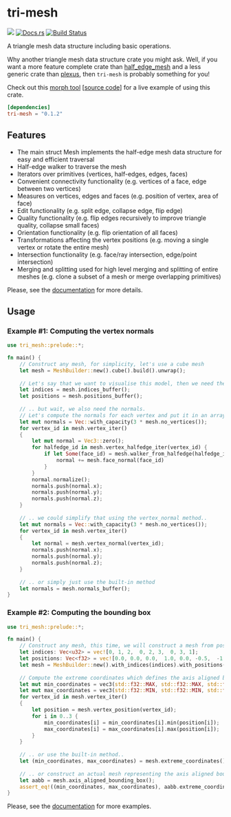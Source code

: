 # tri-mesh

[![](http://meritbadge.herokuapp.com/tri-mesh)](https://crates.io/crates/tri-mesh)
[![Docs.rs](https://docs.rs/tri-mesh/badge.svg)](https://docs.rs/tri-mesh)
[![Build Status](https://travis-ci.org/asny/tri-mesh.svg?branch=master)](https://travis-ci.org/asny/tri-mesh)

A triangle mesh data structure including basic operations.

Why another triangle mesh data structure crate you might ask.
Well, if you want a more feature complete crate than [half_edge_mesh](https://crates.io/crates/half_edge_mesh) and a less generic crate than [plexus](https://crates.io/crates/plexus),
then `tri-mesh` is probably something for you!

Check out this [morph tool](https://asny.github.io/morph-web/) [[source code](https://github.com/asny/tri-mesh/tree/master/examples/morph.rs)] for a live example of using this crate.

```toml
[dependencies]
tri-mesh = "0.1.2"
```

## Features

- The main struct Mesh implements the half-edge mesh data structure for easy and efficient traversal
- Half-edge walker to traverse the mesh
- Iterators over primitives (vertices, half-edges, edges, faces)
- Convenient connectivity functionality (e.g. vertices of a face, edge between two vertices)
- Measures on vertices, edges and faces (e.g. position of vertex, area of face)
- Edit functionality (e.g. split edge, collapse edge, flip edge)
- Quality functionality (e.g. flip edges recursively to improve triangle quality, collapse small faces)
- Orientation functionality (e.g. flip orientation of all faces)
- Transformations affecting the vertex positions (e.g. moving a single vertex or rotate the entire mesh)
- Intersection functionality (e.g. face/ray intersection, edge/point intersection)
- Merging and splitting used for high level merging and splitting of entire meshes (e.g. clone a subset of a mesh or merge overlapping primitives)

Please, see the [documentation](https://docs.rs/tri-mesh) for more details.

## Usage

### Example #1: Computing the vertex normals

```rust
use tri_mesh::prelude::*;

fn main() {
    // Construct any mesh, for simplicity, let's use a cube mesh
    let mesh = MeshBuilder::new().cube().build().unwrap();
    
    // Let's say that we want to visualise this model, then we need the indices and position buffer..
    let indices = mesh.indices_buffer();
    let positions = mesh.positions_buffer();
    
    // .. but wait, we also need the normals. 
    // Let's compute the normals for each vertex and put it in an array..
    let mut normals = Vec::with_capacity(3 * mesh.no_vertices());
    for vertex_id in mesh.vertex_iter()
    {
        let mut normal = Vec3::zero();
        for halfedge_id in mesh.vertex_halfedge_iter(vertex_id) {
            if let Some(face_id) = mesh.walker_from_halfedge(halfedge_id).face_id() {
                normal += mesh.face_normal(face_id)
            }
        }
        normal.normalize();
        normals.push(normal.x);
        normals.push(normal.y);
        normals.push(normal.z);
    }
    
    // .. we could simplify that using the vertex_normal method..
    let mut normals = Vec::with_capacity(3 * mesh.no_vertices());
    for vertex_id in mesh.vertex_iter()
    {
        let normal = mesh.vertex_normal(vertex_id);
        normals.push(normal.x);
        normals.push(normal.y);
        normals.push(normal.z);
    }
    
    // .. or simply just use the built-in method
    let normals = mesh.normals_buffer();
}
```

### Example #2: Computing the bounding box

```rust
use tri_mesh::prelude::*;

fn main() {
    // Construct any mesh, this time, we will construct a mesh from positions and indices
    let indices: Vec<u32> = vec![0, 1, 2,  0, 2, 3,  0, 3, 1];
    let positions: Vec<f32> = vec![0.0, 0.0, 0.0,  1.0, 0.0, -0.5,  -1.0, 0.0, -0.5, 0.0, 0.0, 1.0];
    let mesh = MeshBuilder::new().with_indices(indices).with_positions(positions).build().unwrap();
    
    // Compute the extreme coordinates which defines the axis aligned bounding box..
    let mut min_coordinates = vec3(std::f32::MAX, std::f32::MAX, std::f32::MAX);
    let mut max_coordinates = vec3(std::f32::MIN, std::f32::MIN, std::f32::MIN);
    for vertex_id in mesh.vertex_iter()
    {
        let position = mesh.vertex_position(vertex_id);
        for i in 0..3 {
            min_coordinates[i] = min_coordinates[i].min(position[i]);
            max_coordinates[i] = max_coordinates[i].max(position[i]);
        }
    }
    
    // .. or use the built-in method..
    let (min_coordinates, max_coordinates) = mesh.extreme_coordinates();
    
    // .. or construct an actual mesh representing the axis aligned bounding box
    let aabb = mesh.axis_aligned_bounding_box();
    assert_eq!((min_coordinates, max_coordinates), aabb.extreme_coordinates());
}
```

Please, see the [documentation](https://docs.rs/tri-mesh) for more examples.
